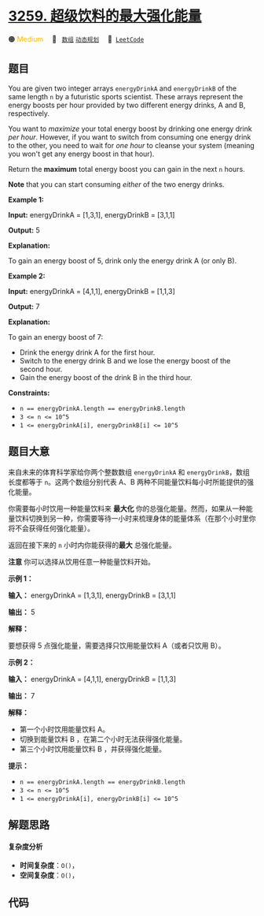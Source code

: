 # [3259. 超级饮料的最大强化能量](https://leetcode.com/problems/maximum-energy-boost-from-two-drinks)

🟠 <font color=#ffb800>Medium</font>&emsp; 🔖&ensp; [`数组`](/leetcode/outline/tag/array.md) [`动态规划`](/leetcode/outline/tag/dynamic-programming.md)&emsp; 🔗&ensp;[`LeetCode`](https://leetcode.com/problems/maximum-energy-boost-from-two-drinks)


## 题目

You are given two integer arrays `energyDrinkA` and `energyDrinkB` of the same
length `n` by a futuristic sports scientist. These arrays represent the energy
boosts per hour provided by two different energy drinks, A and B,
respectively.

You want to _maximize_ your total energy boost by drinking one energy drink
_per hour_. However, if you want to switch from consuming one energy drink to
the other, you need to wait for _one hour_ to cleanse your system (meaning you
won't get any energy boost in that hour).

Return the **maximum** total energy boost you can gain in the next `n` hours.

**Note** that you can start consuming _either_ of the two energy drinks.



**Example 1:**

**Input:** energyDrinkA = [1,3,1], energyDrinkB = [3,1,1]

**Output:** 5

**Explanation:**

To gain an energy boost of 5, drink only the energy drink A (or only B).

**Example 2:**

**Input:** energyDrinkA = [4,1,1], energyDrinkB = [1,1,3]

**Output:** 7

**Explanation:**

To gain an energy boost of 7:

  * Drink the energy drink A for the first hour.
  * Switch to the energy drink B and we lose the energy boost of the second hour.
  * Gain the energy boost of the drink B in the third hour.



**Constraints:**

  * `n == energyDrinkA.length == energyDrinkB.length`
  * `3 <= n <= 10^5`
  * `1 <= energyDrinkA[i], energyDrinkB[i] <= 10^5`


## 题目大意

来自未来的体育科学家给你两个整数数组 `energyDrinkA` 和 `energyDrinkB`，数组长度都等于 `n`。这两个数组分别代表 A、B
两种不同能量饮料每小时所能提供的强化能量。

你需要每小时饮用一种能量饮料来 **最大化**
你的总强化能量。然而，如果从一种能量饮料切换到另一种，你需要等待一小时来梳理身体的能量体系（在那个小时里你将不会获得任何强化能量）。

返回在接下来的 `n` 小时内你能获得的**最大** 总强化能量。

**注意** 你可以选择从饮用任意一种能量饮料开始。



**示例 1：**

**输入：** energyDrinkA = [1,3,1], energyDrinkB = [3,1,1]

**输出：** 5

**解释：**

要想获得 5 点强化能量，需要选择只饮用能量饮料 A（或者只饮用 B）。

**示例 2：**

**输入：** energyDrinkA = [4,1,1], energyDrinkB = [1,1,3]

**输出：** 7

**解释：**

  * 第一个小时饮用能量饮料 A。
  * 切换到能量饮料 B ，在第二个小时无法获得强化能量。
  * 第三个小时饮用能量饮料 B ，并获得强化能量。



**提示：**

  * `n == energyDrinkA.length == energyDrinkB.length`
  * `3 <= n <= 10^5`
  * `1 <= energyDrinkA[i], energyDrinkB[i] <= 10^5`


## 解题思路

#### 复杂度分析

- **时间复杂度**：`O()`，
- **空间复杂度**：`O()`，

## 代码

```javascript

```